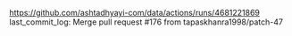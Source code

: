 https://github.com/ashtadhyayi-com/data/actions/runs/4681221869
last_commit_log: Merge pull request #176 from tapaskhanra1998/patch-47